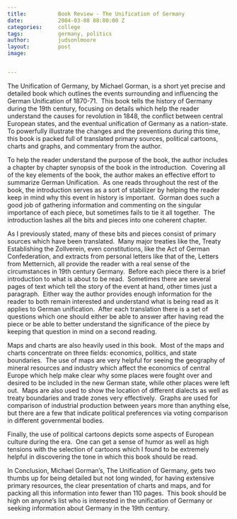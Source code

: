 ```yaml
---
title:			Book Review - The Unification of Germany
date:			2004-03-08 08:00:00 Z
categories:		college
tags:			germany, politics
author:			judsonlmoore
layout:			post
image:			


---
```


The Unification of Germany, by Michael Gorman, is a short yet precise and detailed book which outlines the events surrounding and influencing the German Unification of 1870-71.  This book tells the history of Germany during the 19th century, focusing on details which help the reader understand the causes for revolution in 1848, the conflict between central European states, and the eventual unification of Germany as a nation-state.  To powerfully illustrate the changes and the preventions during this time, this book is packed full of translated primary sources, political cartoons, charts and graphs, and commentary from the author.

To help the reader understand the purpose of the book, the author includes a chapter by chapter synopsis of the book in the introduction.  Covering all of the key elements of the book, the author makes an effective effort to summarize German Unification.  As one reads throughout the rest of the book, the introduction serves as a sort of stabilizer by helping the reader keep in mind why this event in history is important.  Gorman does such a good job of gathering information and commenting on the singular importance of each piece, but sometimes fails to tie it all together.  The introduction lashes all the bits and pieces into one coherent chapter.

As I previously stated, many of these bits and pieces consist of primary sources which have been translated.  Many major treaties like the, Treaty Establishing the Zollverein, even constitutions, like the Act of German Confederation, and extracts from personal letters like that of the, Letters from Metternich, all provide the reader with a real sense of the circumstances in 19th century Germany.  Before each piece there is a brief introduction to what is about to be read.  Sometimes there are several pages of text which tell the story of the event at hand, other times just a paragraph.  Either way the author provides enough information for the reader to both remain interested and understand what is being read as it applies to German unification.  After each translation there is a set of questions which one should either be able to answer after having read the piece or be able to better understand the significance of the piece by keeping that question in mind on a second reading.

Maps and charts are also heavily used in this book.  Most of the maps and charts concentrate on three fields: economics, politics, and state boundaries.  The use of maps are very helpful for seeing the geography of mineral resources and industry which affect the economics of central Europe which help make clear why some places were fought over and desired to be included in the new German state, while other places were left out.  Maps are also used to show the location of different dialects as well as treaty boundaries and trade zones very effectively.  Graphs are used for comparison of industrial production between years more than anything else, but there are a few that indicate political preferences via voting comparison in different governmental bodies.

Finally, the use of political cartoons depicts some aspects of European culture during the era.  One can get a sense of humor as well as high tensions with the selection of cartoons which I found to be extremely helpful in discovering the tone in which this book should be read.

In Conclusion, Michael Gorman’s, The Unification of Germany, gets two thumbs up for being detailed but not long winded, for having extensive primary resources, the clear presentation of charts and maps, and for packing all this information into fewer than 110 pages.  This book should be high on anyone’s list who is interested in the unification of Germany or seeking information about Germany in the 19th century.
